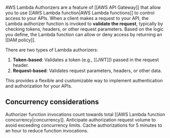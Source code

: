 AWS Lambda Authorizers are a feature of [[AWS API Gateway]] that allow you to use [[AWS Lambda function|AWS Lambda functions]] to control access to your APIs. When a client makes a request to your API, the Lambda authorizer function is invoked to **validate the request**, typically by checking tokens, headers, or other request parameters. Based on the logic you define, the Lambda function can allow or deny access by returning an [[IAM policy]]. 

There are two types of Lambda authorizers: 

1. **Token-based**: Validates a token (e.g., [[JWT]]) passed in the request header.
2. **Request-based**: Validates request parameters, headers, or other data.

This provides a flexible and customizable way to implement authentication and authorization for your APIs.

## Concurrency considerations

Authorizer function invocations count towards total [[AWS Lambda function concurrency|concurrency]]. Anticipate authorization request volume to avoid exceeding concurrency limits. Cache authorizations for 5 minutes to an hour to reduce function invocations.